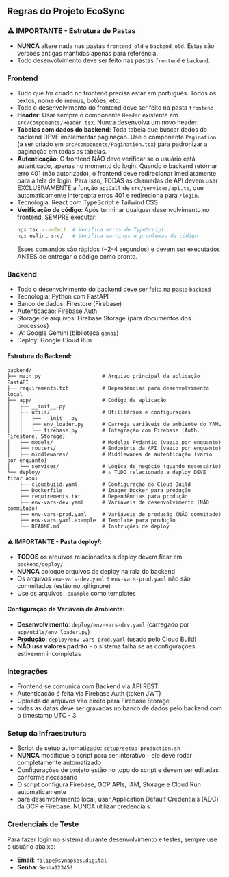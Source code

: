 ## Regras do Projeto EcoSync

### ⚠️ IMPORTANTE - Estrutura de Pastas
- **NUNCA** altere nada nas pastas `frontend_old` e `backend_old`. Estas são versões antigas mantidas apenas para referência.
- Todo desenvolvimento deve ser feito nas pastas `frontend` e `backend`.

### Frontend
- Tudo que for criado no frontend precisa estar em português. Todos os textos, nome de menus, botões, etc.
- Todo o desenvolvimento do frontend deve ser feito na pasta `frontend`
- **Header**: Usar sempre o componente `Header` existente em `src/components/Header.tsx`. Nunca desenvolva um novo header.
- **Tabelas com dados do backend**: Toda tabela que buscar dados do backend DEVE implementar paginação. Use o componente `Pagination` (a ser criado em `src/components/Pagination.tsx`) para padronizar a paginação em todas as tabelas.
- **Autenticação**: O frontend NÃO deve verificar se o usuário está autenticado, apenas no momento do login. Quando o backend retornar erro 401 (não autorizado), o frontend deve redirecionar imediatamente para a tela de login. Para isso, TODAS as chamadas de API devem usar EXCLUSIVAMENTE a função `apiCall` de `src/services/api.ts`, que automaticamente intercepta erros 401 e redireciona para `/login`.
- Tecnologia: React com TypeScript e Tailwind CSS
- **Verificação de código**: Após terminar qualquer desenvolvimento no frontend, SEMPRE executar:
  ```bash
  npx tsc --noEmit  # Verifica erros de TypeScript
  npx eslint src/   # Verifica warnings e problemas de código
  ```
  Esses comandos são rápidos (~2-4 segundos) e devem ser executados ANTES de entregar o código como pronto.

### Backend
- Todo o desenvolvimento do backend deve ser feito na pasta `backend`
- Tecnologia: Python com FastAPI
- Banco de dados: Firestore (Firebase)
- Autenticação: Firebase Auth
- Storage de arquivos: Firebase Storage (para documentos dos processos)
- IA: Google Gemini (biblioteca `genai`)
- Deploy: Google Cloud Run

#### Estrutura do Backend:
```
backend/
├── main.py                    # Arquivo principal da aplicação FastAPI
├── requirements.txt           # Dependências para desenvolvimento local
├── app/                       # Código da aplicação
│   ├── __init__.py
│   ├── utils/                 # Utilitários e configurações
│   │   ├── __init__.py
│   │   ├── env_loader.py      # Carrega variáveis de ambiente do YAML
│   │   └── firebase.py        # Integração com Firebase (Auth, Firestore, Storage)
│   ├── models/                # Modelos Pydantic (vazio por enquanto)
│   ├── routers/               # Endpoints da API (vazio por enquanto)
│   ├── middlewares/           # Middlewares de autenticação (vazio por enquanto)
│   └── services/              # Lógica de negócio (quando necessário)
└── deploy/                    # ⚠️ TUDO relacionado a deploy DEVE ficar aqui
    ├── cloudbuild.yaml        # Configuração do Cloud Build
    ├── Dockerfile             # Imagem Docker para produção
    ├── requirements.txt       # Dependências para produção
    ├── env-vars-dev.yaml      # Variáveis de desenvolvimento (NÃO commitado)
    ├── env-vars-prod.yaml     # Variáveis de produção (NÃO commitado)
    ├── env-vars.yaml.example  # Template para produção
    └── README.md              # Instruções de deploy
```

#### ⚠️ IMPORTANTE - Pasta deploy/:
- **TODOS** os arquivos relacionados a deploy devem ficar em `backend/deploy/`
- **NUNCA** coloque arquivos de deploy na raiz do backend
- Os arquivos `env-vars-dev.yaml` e `env-vars-prod.yaml` não são commitados (estão no .gitignore)
- Use os arquivos `.example` como templates

#### Configuração de Variáveis de Ambiente:
- **Desenvolvimento**: `deploy/env-vars-dev.yaml` (carregado por `app/utils/env_loader.py`)
- **Produção**: `deploy/env-vars-prod.yaml` (usado pelo Cloud Build)
- **NÃO usa valores padrão** - o sistema falha se as configurações estiverem incompletas

### Integrações
- Frontend se comunica com Backend via API REST
- Autenticação é feita via Firebase Auth (token JWT)
- Uploads de arquivos vão direto para Firebase Storage
- todas as datas deve ser gravadas no banco de dados pelo backend com o timestamp UTC - 3.

### Setup da Infraestrutura
- Script de setup automatizado: `setup/setup-production.sh`
- **NUNCA** modifique o script para ser interativo - ele deve rodar completamente automatizado
- Configurações de projeto estão no topo do script e devem ser editadas conforme necessário
- O script configura Firebase, GCP APIs, IAM, Storage e Cloud Run automaticamente
- para desenvolvimento local, usar Application Default Credentials (ADC) da GCP e Firebase. NUNCA utilizar credenciais.

### Credenciais de Teste
Para fazer login no sistema durante desenvolvimento e testes, sempre use o usuário abaixo:
- **Email**: `filipe@synapses.digital`
- **Senha**: `Senha12345!`
